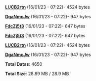 [**LUCB2rtn**](/data/LUCB2rtn.txt) (16/01/23 - 07:22)- 4524 bytes

[**DgaNmcJw**](/data/DgaNmcJw.txt) (16/01/23 - 07:22)- 947 bytes

[**FdcZj5t3**](/data/FdcZj5t3.txt) (16/01/23 - 07:22)- 647 bytes

[**FdcZj5t3**](/data/FdcZj5t3.txt) (16/01/23 - 07:22)- 647 bytes

[**LUCB2rtn**](/data/LUCB2rtn.txt) (16/01/23 - 07:22)- 4524 bytes

[**DgaNmcJw**](/data/DgaNmcJw.txt) (16/01/23 - 07:22)- 947 bytes

**Total Datas**: 4650

**Total Size**: 28.89 MB / 28.9 MB